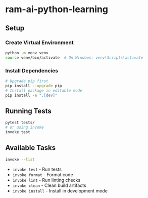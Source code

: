 # ram-ai-python-learning

## Setup

### Create Virtual Environment
```bash
python -m venv venv
source venv/bin/activate  # On Windows: venv\Scripts\activate
```

### Install Dependencies
```bash
# Upgrade pip first
pip install --upgrade pip
# Install package in editable mode
pip install -e ".[dev]"
```

## Running Tests
```bash
pytest tests/
# or using invoke
invoke test
```

## Available Tasks
```bash
invoke --list
```

- `invoke test` - Run tests
- `invoke format` - Format code
- `invoke lint` - Run linting checks
- `invoke clean` - Clean build artifacts
- `invoke install` - Install in development mode
